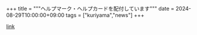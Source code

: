 +++
title = """ヘルプマーク・ヘルプカードを配付しています"""
date = 2024-08-29T10:00:00+09:00
tags = ["kuriyama","news"]
+++


[link](https://www.town.kuriyama.hokkaido.jp/soshiki/39/27696.html)
